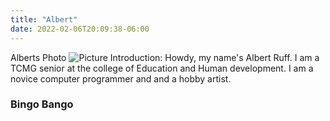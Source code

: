 ```yaml
---
title: "Albert"
date: 2022-02-06T20:09:38-06:00
---
```

Alberts Photo
![Picture](https://pbs.twimg.com/media/FII3xQYXwAw6zuX?format=jpg&name=large
) 
Introduction: Howdy, my name's Albert Ruff. I am a TCMG senior at the college of Education and Human development.
I am a novice computer programmer and and a hobby artist. 

### Bingo Bango
